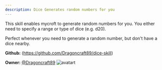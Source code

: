 ```yaml
---
description: Dice Generates random numbers for you
---
```

This skill enables mycroft to generate random numbers for you.
You either need to specify a range or type of dice (e.g. d20).

Perfect whenever you need to generate a random number, but don't have a dice nearby.

**Github:** (https://github.com/Dragoncraft89/dice-skill)

**Owner:** [@Dragoncraft89](https://github.com/Dragoncraft89) ![avatart](https://avatars3.githubusercontent.com/u/11162205?v=4)


